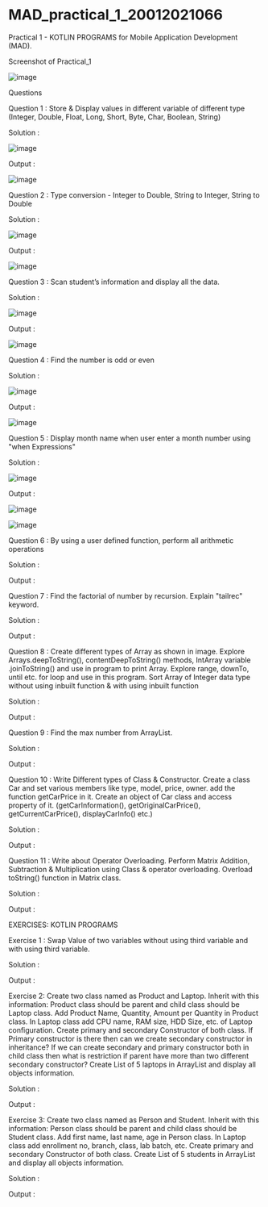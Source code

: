 # MAD_practical_1_20012021066
Practical 1 - KOTLIN PROGRAMS for Mobile Application Development (MAD).

Screenshot of Practical_1

![image](https://user-images.githubusercontent.com/110805993/183819655-13f9cc80-7b47-4201-a5e8-f75f059b690b.png)



Questions

Question 1 : Store & Display values in different variable of different type (Integer, Double, Float, Long, Short, Byte, Char, Boolean, String)

Solution :

![image](https://user-images.githubusercontent.com/110805993/186371224-5e756e4c-58bd-4940-a0c3-c465a07d7746.png)


Output :

![image](https://user-images.githubusercontent.com/110805993/186371747-2051a725-bcfb-488f-b538-c2a45efa4d23.png)


Question 2 : Type conversion - Integer to Double, String to Integer, String to Double

Solution :

![image](https://user-images.githubusercontent.com/110805993/186484046-94ed68c8-d441-47d3-a0a1-0e2ba994cb87.png)

Output :

![image](https://user-images.githubusercontent.com/110805993/186484186-48ab9ab2-7c3f-4cea-bf73-ebe4cfa96190.png)


Question 3 : Scan student’s information and display all the data.

Solution :

![image](https://user-images.githubusercontent.com/110805993/186488041-737aa9ac-6ba5-499f-a5a0-25b6fbe1b87f.png)

Output :

![image](https://user-images.githubusercontent.com/110805993/186488232-3c0f8082-804d-4a1f-868a-b731206de313.png)

Question 4 : Find the number is odd or even

Solution :

![image](https://user-images.githubusercontent.com/110805993/186488307-6696d77f-d13b-406d-8ba8-dd55f555675e.png)

Output :

![image](https://user-images.githubusercontent.com/110805993/186488407-d2b18047-9444-49cd-b51d-42124a987eae.png)

Question 5 : Display month name when user enter a month number using "when Expressions"

Solution :

![image](https://user-images.githubusercontent.com/110805993/186488581-53682f30-3cbf-4e22-96dc-c5a4f9ea386e.png)

Output :

![image](https://user-images.githubusercontent.com/110805993/186488925-4cc21602-ad61-417d-8cda-0e2ba72ebd53.png)

![image](https://user-images.githubusercontent.com/110805993/186488984-113080b1-f535-49fc-8028-5838e8267c53.png)

Question 6 : By using a user defined function, perform all arithmetic operations

Solution :

Output :

Question 7 : Find the factorial of number by recursion. Explain "tailrec" keyword.

Solution :

Output :

Question 8 : Create different types of Array as shown in image. Explore Arrays.deepToString(), contentDeepToString() methods, IntArray variable .joinToString() and use in program to print Array. Explore range, downTo, until etc. for loop and use in this program. Sort Array of Integer data type without using inbuilt function & with using inbuilt function

Solution :

Output :

Question 9 : Find the max number from ArrayList.

Solution :

Output :

Question 10 : Write Different types of Class & Constructor. Create a class Car and set various members like type, model, price, owner. add the function getCarPrice in it. Create an object of Car class and access property of it. (getCarInformation(), getOriginalCarPrice(), getCurrentCarPrice(), displayCarInfo() etc.)

Solution :

Output :

Question 11 : Write about Operator Overloading. Perform Matrix Addition, Subtraction & Multiplication using Class & operator overloading. Overload toString() function in Matrix class.

Solution :

Output :


EXERCISES: KOTLIN PROGRAMS

Exercise 1 : Swap Value of two variables without using third variable and with using third variable.

Solution :

Output :

Exercise 2:	Create two class named as Product and Laptop. Inherit with this information: Product class should be parent and child class should be Laptop class. 
Add Product Name, Quantity, Amount per Quantity in Product class. In Laptop class add CPU name, RAM size, HDD Size, etc. of Laptop configuration. 
Create primary and secondary Constructor of both class. 
If Primary constructor is there then can we create secondary constructor in inheritance? 
If we can create secondary and primary constructor both in child class then what is restriction if parent have more than two different secondary constructor? 
Create List of 5 laptops in ArrayList and display all objects information.

Solution :

Output :

Exercise 3:	Create two class named as Person and Student. Inherit with this information: Person class should be parent and child class should be Student class. 
Add first name, last name, age in Person class. In Laptop class add enrollment no, branch, class, lab batch, etc. 
Create primary and secondary Constructor of both class. 
Create List of 5 students in ArrayList and display all objects information.

Solution :

Output :



